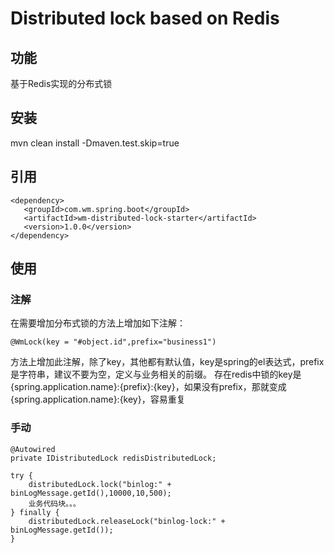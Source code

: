 # Distributed lock based on Redis
## 功能
基于Redis实现的分布式锁

## 安装

mvn clean install -Dmaven.test.skip=true

## 引用
```
<dependency>
   <groupId>com.wm.spring.boot</groupId>
   <artifactId>wm-distributed-lock-starter</artifactId>
   <version>1.0.0</version>
</dependency>
```   

## 使用
### 注解
在需要增加分布式锁的方法上增加如下注解：
```
@WmLock(key = "#object.id",prefix="business1")
``` 
方法上增加此注解，除了key，其他都有默认值，key是spring的el表达式，prefix是字符串，建议不要为空，定义与业务相关的前缀。
存在redis中锁的key是{spring.application.name}:{prefix}:{key}，如果没有prefix，那就变成{spring.application.name}:{key}，容易重复

### 手动

```
@Autowired
private IDistributedLock redisDistributedLock;

try {
    distributedLock.lock("binlog:" + binLogMessage.getId(),10000,10,500);
    业务代码块。。。
} finally {
    distributedLock.releaseLock("binlog-lock:" + binLogMessage.getId());
}

```
